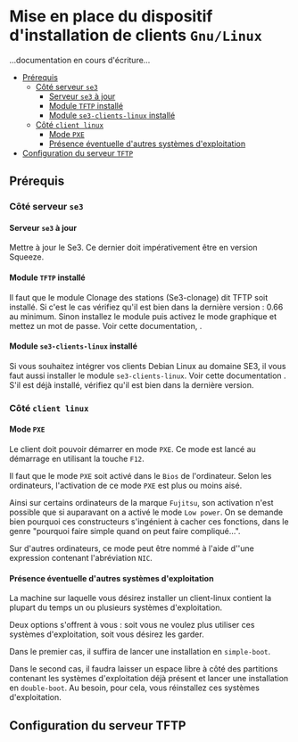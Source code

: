 # Mise en place du dispositif d'installation de clients `Gnu/Linux`

…documentation en cours d'écriture…

* [Prérequis](#prérequis)
    * [Côté serveur `se3`](#côté-serveur-se3)
        * [Serveur `se3` à jour](#serveur-se3-à-jour)
        * [Module `TFTP` installé](#module-TFTP-installé)
        * [Module `se3-clients-linux` installé](#module-se3-clients-linux-installé)
    * [Côté `client linux`](#côté-client-linux)
        * [Mode `PXE`](#mode-pxe)
        * [Présence éventuelle d'autres systèmes d'exploitation](#présence-éventuelle-d-autres-systèmes-dexploitation)
* [Configuration du serveur `TFTP`](#configuration-du-serveur-tftp)


## Prérequis

### Côté serveur `se3`

#### Serveur `se3` à jour

Mettre à jour le Se3. Ce dernier doit impérativement être en version Squeeze.


#### Module `TFTP` installé

Il faut que le module Clonage des stations (Se3-clonage) dit TFTP soit installé. Si c'est le cas vérifiez qu'il est bien dans la dernière version : 0.66 au minimum. Sinon installez le module puis activez le mode graphique et mettez un mot de passe. Voir cette documentation, .


#### Module `se3-clients-linux` installé

Si vous souhaitez intégrer vos clients Debian Linux au domaine SE3, il vous faut aussi installer le module `se3-clients-linux`. Voir cette documentation . S'il est déjà installé, vérifiez qu'il est bien dans la dernière version.


### Côté `client linux`

#### Mode `PXE`

Le client doit pouvoir démarrer en mode `PXE`. Ce mode est lancé au démarrage en utilisant la touche `F12`.

Il faut que le mode `PXE` soit activé dans le `Bios` de l'ordinateur. Selon les ordinateurs, l'activation de ce mode `PXE` est plus ou moins aisé.

Ainsi sur certains ordinateurs de la marque `Fujitsu`, son activation n'est possible que si auparavant on a activé le mode `Low power`. On se demande bien pourquoi ces constructeurs s'ingénient à cacher ces fonctions, dans le genre "pourquoi faire simple quand on peut faire compliqué…".

Sur d'autres ordinateurs, ce mode peut être nommé à l'aide d''une expression contenant l'abréviation `NIC`.


#### Présence éventuelle d'autres systèmes d'exploitation

La machine sur laquelle vous désirez installer un client-linux contient la plupart du temps un ou plusieurs systèmes d'exploitation.

Deux options s'offrent à vous : soit vous ne voulez plus utiliser ces systèmes d'exploitation, soit vous désirez les garder.

Dans le premier cas, il suffira de lancer une installation en `simple-boot`.

Dans le second cas, il faudra laisser un espace libre à côté des partitions contenant les systèmes d'exploitation déjà présent et lancer une installation en `double-boot`. Au besoin, pour cela, vous réinstallez ces systèmes d'exploitation.


## Configuration du serveur TFTP




